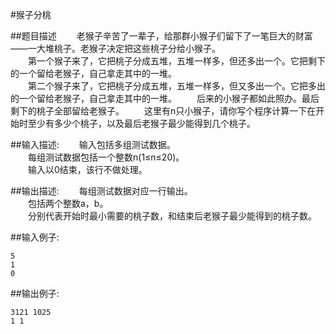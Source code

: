 #猴子分桃

##题目描述
　　老猴子辛苦了一辈子，给那群小猴子们留下了一笔巨大的财富——一大堆桃子。老猴子决定把这些桃子分给小猴子。<br>
　　第一个猴子来了，它把桃子分成五堆，五堆一样多，但还多出一个。它把剩下的一个留给老猴子，自己拿走其中的一堆。<br>
　　第二个猴子来了，它把桃子分成五堆，五堆一样多，但又多出一个。它把多出的一个留给老猴子，自己拿走其中的一堆。
　　后来的小猴子都如此照办。最后剩下的桃子全部留给老猴子。
　　这里有n只小猴子，请你写个程序计算一下在开始时至少有多少个桃子，以及最后老猴子最少能得到几个桃子。

##输入描述:
　　输入包括多组测试数据。<br>
　　每组测试数据包括一个整数n(1≤n≤20)。<br>
　　输入以0结束，该行不做处理。


##输出描述:
　　每组测试数据对应一行输出。<br>
　　包括两个整数a，b。<br>
　　分别代表开始时最小需要的桃子数，和结束后老猴子最少能得到的桃子数。

##输入例子:
```
5
1
0
```

##输出例子:
```
3121 1025
1 1
```